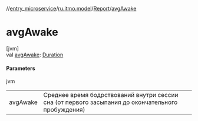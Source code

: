 //[entry_microservice](../../../index.md)/[ru.itmo.model](../index.md)/[Report](index.md)/[avgAwake](avg-awake.md)

# avgAwake

[jvm]\
val [avgAwake](avg-awake.md): [Duration](https://docs.oracle.com/javase/8/docs/api/java/time/Duration.html)

#### Parameters

jvm

| | |
|---|---|
| avgAwake | Среднее время бодрствований внутри сессии сна (от первого засыпания до окончательного пробуждения) |